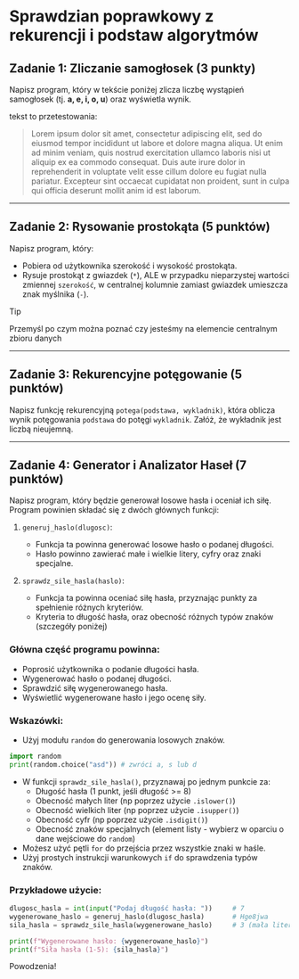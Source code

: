 # Sprawdzian poprawkowy z rekurencji i podstaw algorytmów

## Zadanie 1: Zliczanie samogłosek (3 punkty)

Napisz program, który w tekście poniżej zlicza liczbę wystąpień samogłosek (tj. **a, e, i, o, u**) oraz wyświetla wynik.

tekst to przetestowania:
> Lorem ipsum dolor sit amet, consectetur adipiscing elit, sed do eiusmod tempor incididunt ut labore et dolore magna aliqua. Ut enim ad minim veniam, quis nostrud exercitation ullamco laboris nisi ut aliquip ex ea commodo consequat. Duis aute irure dolor in reprehenderit in voluptate velit esse cillum dolore eu fugiat nulla pariatur. Excepteur sint occaecat cupidatat non proident, sunt in culpa qui officia deserunt mollit anim id est laborum.

---

## Zadanie 2: Rysowanie prostokąta (5 punktów)

Napisz program, który:

- Pobiera od użytkownika szerokość i wysokość prostokąta.
- Rysuje prostokąt z gwiazdek (`*`), ALE w przypadku nieparzystej wartości zmiennej `szerokość`, w centralnej kolumnie zamiast gwiazdek umieszcza znak myślnika (`-`).

> [!TIP] 
> Przemyśl po czym można poznać czy jesteśmy na elemencie centralnym zbioru danych

---

## Zadanie 3: Rekurencyjne potęgowanie (5 punktów)

Napisz funkcję rekurencyjną `potega(podstawa, wykladnik)`, która oblicza wynik potęgowania `podstawa` do potęgi `wykladnik`. Załóż, że wykładnik jest liczbą nieujemną.


---

## Zadanie 4: Generator i Analizator Haseł (7 punktów)

Napisz program, który będzie generował losowe hasła i oceniał ich siłę. Program powinien składać się z dwóch głównych funkcji:

1. `generuj_haslo(dlugosc)`: 
   - Funkcja ta powinna generować losowe hasło o podanej długości.
   - Hasło powinno zawierać małe i wielkie litery, cyfry oraz znaki specjalne.

2. `sprawdz_sile_hasla(haslo)`: 
   - Funkcja ta powinna oceniać siłę hasła, przyznając punkty za spełnienie różnych kryteriów.
   - Kryteria to długość hasła, oraz obecność różnych typów znaków (szczegóły poniżej)

### Główna część programu powinna:

- Poprosić użytkownika o podanie długości hasła.
- Wygenerować hasło o podanej długości.
- Sprawdzić siłę wygenerowanego hasła.
- Wyświetlić wygenerowane hasło i jego ocenę siły.

### Wskazówki:

- Użyj modułu `random` do generowania losowych znaków.
```python
import random
print(random.choice("asd")) # zwróci a, s lub d
```
- W funkcji `sprawdz_sile_hasla()`, przyznawaj po jednym punkcie za:
  - Długość hasła (1 punkt, jeśli długość >= 8)
  - Obecność małych liter (np poprzez użycie `.islower()`)
  - Obecność wielkich liter (np poprzez użycie `.isupper()`)
  - Obecność cyfr (np poprzez użycie `.isdigit()`)
  - Obecność znaków specjalnych (element listy - wybierz w oparciu o dane wejściowe do `random`)
- Możesz użyć pętli `for` do przejścia przez wszystkie znaki w haśle.
- Użyj prostych instrukcji warunkowych `if` do sprawdzenia typów znaków.

### Przykładowe użycie:

```python
dlugosc_hasla = int(input("Podaj długość hasła: "))     # 7
wygenerowane_haslo = generuj_haslo(dlugosc_hasla)       # Hge8jwa
sila_hasla = sprawdz_sile_hasla(wygenerowane_haslo)     # 3 (mała litera, duża litera, cyfra)

print(f"Wygenerowane hasło: {wygenerowane_haslo}")
print(f"Siła hasła (1-5): {sila_hasla}")
```

[//]: # (### Rozwiązanie)

[//]: # (```python)

[//]: # (import random)

[//]: # ()
[//]: # (def generuj_haslo&#40;dlugosc&#41;:)

[//]: # (    znaki = "abcdefghijklmnopqrstuvwxyzABCDEFGHIJKLMNOPQRSTUVWXYZ0123456789!@#$%^&*")

[//]: # (    haslo = "")

[//]: # (    for _ in range&#40;dlugosc&#41;:)

[//]: # (        haslo += random.choice&#40;znaki&#41;)

[//]: # (    return haslo)

[//]: # ()
[//]: # (def sprawdz_sile_hasla&#40;haslo&#41;:)

[//]: # (    wynik = 0)

[//]: # (    if len&#40;haslo&#41; >= 8:)

[//]: # (        wynik += 1)

[//]: # (    )
[//]: # (    ma_mala_litere = False)

[//]: # (    ma_duza_litere = False)

[//]: # (    ma_cyfre = False)

[//]: # (    ma_znak_specjalny = False)

[//]: # (    )
[//]: # (    for znak in haslo:)

[//]: # (        if znak.islower&#40;&#41;:)

[//]: # (            ma_mala_litere = True)

[//]: # (        elif znak.isupper&#40;&#41;:)

[//]: # (            ma_duza_litere = True)

[//]: # (        elif znak.isdigit&#40;&#41;:)

[//]: # (            ma_cyfre = True)

[//]: # (        elif znak in "!@#$%^&*":)

[//]: # (            ma_znak_specjalny = True)

[//]: # (    )
[//]: # (    if ma_mala_litere:)

[//]: # (        wynik += 1)

[//]: # (    if ma_duza_litere:)

[//]: # (        wynik += 1)

[//]: # (    if ma_cyfre:)

[//]: # (        wynik += 1)

[//]: # (    if ma_znak_specjalny:)

[//]: # (        wynik += 1)

[//]: # (    )
[//]: # (    return wynik)

[//]: # ()
[//]: # (dlugosc_hasla = int&#40;input&#40;"Podaj długość hasła: "&#41;&#41;)

[//]: # (wygenerowane_haslo = generuj_haslo&#40;dlugosc_hasla&#41;)

[//]: # (sila_hasla = sprawdz_sile_hasla&#40;wygenerowane_haslo&#41;)

[//]: # ()
[//]: # (print&#40;f"Wygenerowane hasło: {wygenerowane_haslo}"&#41;)

[//]: # (print&#40;f"Siła hasła &#40;1-5&#41;: {sila_hasla}"&#41;)

[//]: # (```)

[//]: # ()
[//]: # (```python)

[//]: # (# alternatywne rozwiązanie )

[//]: # (def sprawdz_sile_hasla&#40;haslo&#41;:)

[//]: # (    wynik = 0)

[//]: # (    if len&#40;haslo&#41; >= 8:)

[//]: # (        wynik += 1)

[//]: # (    if any&#40;c.islower&#40;&#41; for c in haslo&#41;:)

[//]: # (        wynik += 1)

[//]: # (    if any&#40;c.isupper&#40;&#41; for c in haslo&#41;:)

[//]: # (        wynik += 1)

[//]: # (    if any&#40;c.isdigit&#40;&#41; for c in haslo&#41;:)

[//]: # (        wynik += 1)

[//]: # (    if any&#40;c in "!@#$%^&*" for c in haslo&#41;:)

[//]: # (        wynik += 1)

[//]: # (    return wynik)

[//]: # (```)

Powodzenia!
